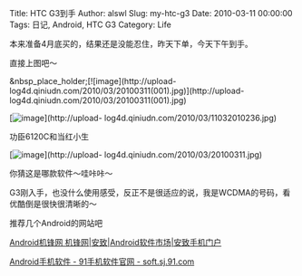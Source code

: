 Title: HTC G3到手
Author: alswl
Slug: my-htc-g3
Date: 2010-03-11 00:00:00
Tags: 日记, Android, HTC G3
Category: Life

本来准备4月底买的，结果还是没能忍住，昨天下单，今天下午到手。

直接上图吧～

&nbsp_place_holder;[![image](http://upload-
log4d.qiniudn.com/2010/03/20100311(001).jpg)](http://upload-
log4d.qiniudn.com/2010/03/20100311(001).jpg)

[![image](http://77g0h6.com1.z0.glb.clouddn.com/2010/03/11032010236.jpg)](http://upload-
log4d.qiniudn.com/2010/03/11032010236.jpg)

功臣6120C和当红小生

[![image](http://77g0h6.com1.z0.glb.clouddn.com/2010/03/20100311.jpg)](http://upload-
log4d.qiniudn.com/2010/03/20100311.jpg)

你猜这是哪款软件～哇咔咔～

G3刚入手，也没什么使用感受，反正不是很适应的说，我是WCDMA的号码，看优酷倒是很快很清晰的～

推荐几个Android的网站吧

[Android机锋网 机锋网|安致|Android软件市场|安致手机门户](http://www.androidin.net/bbs/index.php)

[Android手机软件 - 91手机软件官网 - soft.sj.91.com](http://soft.sj.91.com/android/)

